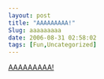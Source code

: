 ```yaml
---
layout: post
title: "AAAAAAAAA!"
Slug: aaaaaaaaa
date: 2006-08-31 02:58:02
tags: [Fun,Uncategorized]
---
```

[AAAAAAAAA!](http://uncyclopedia.org/wiki/AAAAAAAAA%21)
